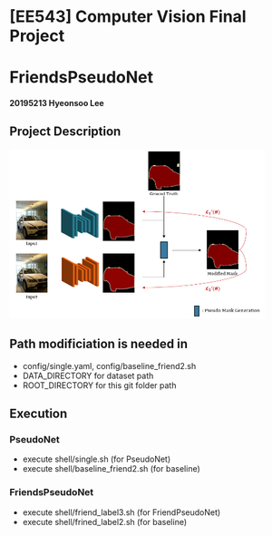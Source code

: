 # **[EE543]** Computer Vision Final Project
# FriendsPseudoNet
#### 20195213 Hyeonsoo Lee

## Project Description
<img src="./images/figure.jpg" width="450px" height="300px" alt="Figure"></img><br/>

## Path modificiation is needed in 
- config/single.yaml, config/baseline_friend2.sh
- DATA_DIRECTORY for dataset path
- ROOT_DIRECTORY for this git folder path

## Execution
### PseudoNet
- execute shell/single.sh (for PseudoNet)
- execute shell/baseline_friend2.sh (for baseline)
### FriendsPseudoNet
- execute shell/friend_label3.sh (for FriendPseudoNet)
- execute shell/frined_label2.sh (for baseline)